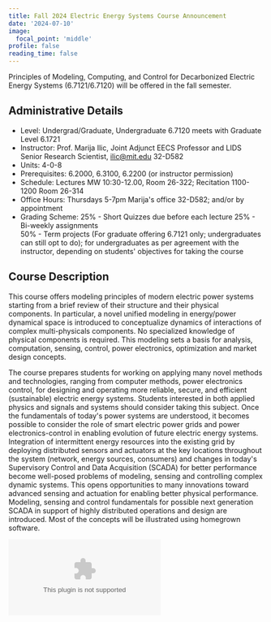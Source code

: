 ```yaml
---
title: Fall 2024 Electric Energy Systems Course Announcement
date: '2024-07-10'
image:
  focal_point: 'middle'
profile: false
reading_time: false
---
```


Principles of Modeling, Computing, and Control for Decarbonized Electric Energy
Systems (6.7121/6.7120) will be offered in the fall semester.

<!--more-->


## Administrative Details

- Level: Undergrad/Graduate, Undergraduate 6.7120 meets with Graduate Level 6.1721
- Instructor: Prof. Marija Ilic, Joint Adjunct EECS Professor and LIDS Senior Research Scientist, ilic@mit.edu 32-D582
- Units: 4-0-8
- Prerequisites: 6.2000, 6.3100, 6.2200 (or instructor permission) 
- Schedule: Lectures MW 10:30-12.00, Room 26-322; Recitation 1100-1200  Room 26-314 
- Office Hours: Thursdays 5-7pm  Marija's office 32-D582; and/or by appointment 
- Grading Scheme: 25% - Short Quizzes due before each lecture
                  25% - Bi-weekly assignments  
                  50% - Term projects (For graduate offering 6.7121 only; undergraduates can still opt to do); for undergraduates as per agreement with the instructor, depending on students' objectives for taking the course


## Course Description

This course offers modeling principles of modern electric power systems starting from a brief review of their structure and their physical components. In particular, a novel unified modeling in energy/power dynamical space  is  introduced  to  conceptualize dynamics of interactions of complex multi-physicals components. No specialized knowledge of physical components is required.  This modeling sets a basis for  analysis, computation, sensing, control, power electronics, optimization and market design concepts. 

The course  prepares students for working on applying many novel methods and technologies, ranging from computer methods,  power electronics control,  for designing and operating more reliable, secure, and efficient (sustainable)  electric energy systems. Students interested in both applied physics and signals and systems should consider taking this subject. Once the fundamentals of today's power systems are understood, it becomes possible to consider the role of smart electric power grids and power electronics-control  in enabling evolution of future electric energy systems. Integration of intermittent energy resources into the existing grid by deploying distributed sensors and actuators at the key locations throughout the system (network, energy sources, consumers) and changes in today's Supervisory Control and Data Acquisition (SCADA) for better performance become well-posed problems of modeling, sensing and controlling complex dynamic systems. This opens opportunities to many innovations toward advanced sensing and actuation for enabling better physical performance. Modeling, sensing and control fundamentals for possible next generation SCADA in support of highly distributed operations and design are introduced. Most of the concepts will be illustrated using homegrown software.  

![Course Catalog](featured2.docx "")
